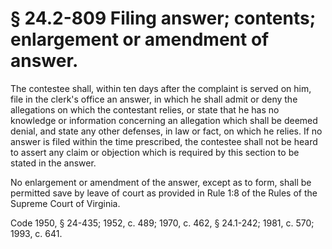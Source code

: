 # § 24.2-809 Filing answer; contents; enlargement or amendment of answer.

<p>The contestee shall, within ten days after the complaint is served on him, file in the clerk's office an answer, in which he shall admit or deny the allegations on which the contestant relies, or state that he has no knowledge or information concerning an allegation which shall be deemed denial, and state any other defenses, in law or fact, on which he relies. If no answer is filed within the time prescribed, the contestee shall not be heard to assert any claim or objection which is required by this section to be stated in the answer.</p><p>No enlargement or amendment of the answer, except as to form, shall be permitted save by leave of court as provided in Rule 1:8 of the Rules of the Supreme Court of Virginia.</p><p>Code 1950, § 24-435; 1952, c. 489; 1970, c. 462, § 24.1-242; 1981, c. 570; 1993, c. 641.</p>